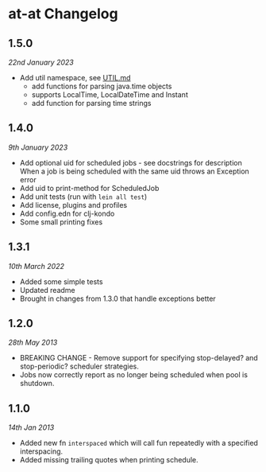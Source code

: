 # at-at Changelog

## 1.5.0
_22nd January 2023_

* Add util namespace, see [UTIL.md](doc/UTIL.md)
  - add functions for parsing java.time objects
  - supports LocalTime, LocalDateTime and Instant
  - add function for parsing time strings

## 1.4.0
_9th January 2023_

* Add optional uid for scheduled jobs - see docstrings for description \
  When a job is being scheduled with the same uid throws an Exception error
* Add uid to print-method for ScheduledJob
* Add unit tests (run with `lein all test`)
* Add license, plugins and profiles
* Add config.edn for clj-kondo
* Some small printing fixes

## 1.3.1
_10th March 2022_

* Added some simple tests
* Updated readme
* Brought in changes from 1.3.0 that handle exceptions better

## 1.2.0
_28th May 2013_

* BREAKING CHANGE - Remove support for specifying stop-delayed? and
  stop-periodic? scheduler strategies.
* Jobs now correctly report as no longer being scheduled when pool is shutdown.

## 1.1.0
_14th Jan 2013_

* Added new fn `interspaced` which will call fun repeatedly with a
  specified interspacing.
* Added missing trailing quotes when printing schedule.
